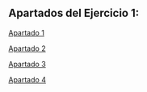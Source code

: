 ## Apartados del Ejercicio 1:

[Apartado 1](./1/ejercicio1_1.xsl)

[Apartado 2](./2/ejercicio1_2.xsl)

[Apartado 3](./3/ejercicio1_3.xsl)

[Apartado 4](./4/ejercicio1_4.xsl)